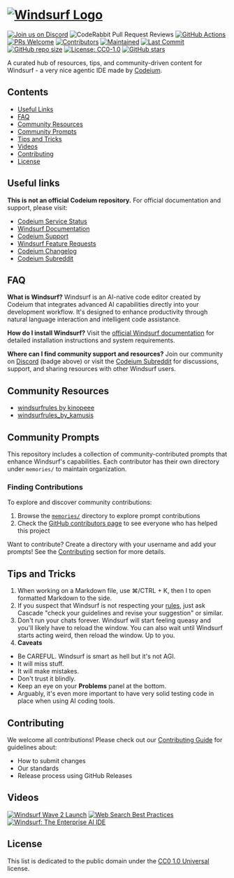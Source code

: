 # [![Windsurf Logo](windsurf_logo_wordmark.png)](https://www.codeium.com/windsurf)

[![Join us on Discord](https://img.shields.io/discord/1027685395649015980?logo=discord&logoColor=white&label=Join%20us%20on%20Discord&labelColor=E55882&color=58E5BB)](https://discord.gg/3XFf78nAx5)
![CodeRabbit Pull Request Reviews](https://img.shields.io/coderabbit/prs/github/ichoosetoaccept/awesome-windsurf?utm_source=oss&utm_medium=github&utm_campaign=ichoosetoaccept%2Fawesome-windsurf&labelColor=171717&color=FF570A&link=https%3A%2F%2Fcoderabbit.ai&label=CodeRabbit+Reviews)
[![GitHub Actions](https://github.com/ichoosetoaccept/awesome-windsurf/actions/workflows/release.yml/badge.svg)](https://github.com/ichoosetoaccept/awesome-windsurf/actions)
[![PRs Welcome](https://img.shields.io/badge/PRs-welcome-E55882.svg)](CONTRIBUTING.md)
[![Contributors](https://img.shields.io/github/contributors/ichoosetoaccept/awesome-windsurf?color=E55882)](https://github.com/ichoosetoaccept/awesome-windsurf/graphs/contributors)
[![Maintained](https://img.shields.io/badge/Maintained-yes-58E5BB.svg)](https://github.com/ichoosetoaccept/awesome-windsurf/commits/main)
[![Last Commit](https://img.shields.io/github/last-commit/ichoosetoaccept/awesome-windsurf?color=58E5BB)](https://github.com/ichoosetoaccept/awesome-windsurf/commits/main)
[![GitHub repo size](https://img.shields.io/github/repo-size/ichoosetoaccept/awesome-windsurf?color=58E5BB)](https://github.com/ichoosetoaccept/awesome-windsurf)
[![License: CC0-1.0](https://img.shields.io/badge/License-CC0_1.0-E55882.svg)](http://creativecommons.org/publicdomain/zero/1.0/)
[![GitHub stars](https://img.shields.io/github/stars/ichoosetoaccept/awesome-windsurf?style=flat&color=E55882)](https://github.com/ichoosetoaccept/awesome-windsurf/stargazers)

A curated hub of resources, tips, and community-driven content for Windsurf - a very nice agentic IDE made by [Codeium](https://codeium.com).

## Contents

- [Useful Links](#useful-links)
- [FAQ](#faq)
- [Community Resources](#community-resources)
- [Community Prompts](#community-prompts)
- [Tips and Tricks](#tips-and-tricks)
- [Videos](#videos)
- [Contributing](#contributing)
- [License](#license)

## Useful links

**This is not an official Codeium repository.** For official documentation and support, please visit:

- [Codeium Service Status](https://status.codeium.com/)
- [Windsurf Documentation](https://docs.codeium.com/windsurf/getting-started)
- [Codeium Support](https://codeium.com/support)
- [Windsurf Feature Requests](https://codeium.canny.io/feature-requests)
- [Codeium Changelog](https://codeium.com/changelog)
- [Codeium Subreddit](https://www.reddit.com/r/Codeium/)

## FAQ

**What is Windsurf?**
Windsurf is an AI-native code editor created by Codeium that integrates advanced AI capabilities directly into your development workflow. It's designed to enhance productivity through natural language interaction and intelligent code assistance.

**How do I install Windsurf?**
Visit the [official Windsurf documentation](https://docs.codeium.com/windsurf/getting-started) for detailed installation instructions and system requirements.

**Where can I find community support and resources?**
Join our community on [Discord](https://discord.gg/3XFf78nAx5) (badge above) or visit the [Codeium Subreddit](https://www.reddit.com/r/Codeium/) for discussions, support, and sharing resources with other Windsurf users.

## Community Resources

- [windsurfrules by kinopeee](https://github.com/kinopeee/windsurfrules)
- [windsurfrules_by_kamusis](https://github.com/kamusis/windsurf_memories)

## Community Prompts

This repository includes a collection of community-contributed prompts that enhance Windsurf's capabilities. Each contributor has their own directory under `memories/` to maintain organization.

### Finding Contributions

To explore and discover community contributions:

1. Browse the [`memories/`](memories/) directory to explore prompt contributions
2. Check the [GitHub contributors page](https://github.com/ichoosetoaccept/awesome-windsurf/graphs/contributors) to see everyone who has helped this project

Want to contribute? Create a directory with your username and add your prompts! See the [Contributing](#contributing) section for more details.

## Tips and Tricks

1. When working on a Markdown file, use ⌘/CTRL + K, then I to open formatted Markdown to the side.
2. If you suspect that Windsurf is not respecting your [rules](https://docs.codeium.com/windsurf/cascade#memories), just ask Cascade "check your guidelines and revise your suggestion" or similar.
3. Don't run your chats forever. Windsurf will start feeling queasy and you'll likely have to reload the window. You can also wait until Windsurf starts acting weird, then reload the window. Up to you.
4. **Caveats**

- Be CAREFUL. Windsurf is smart as hell but it's not AGI.
- It will miss stuff.
- It will make mistakes.
- Don't trust it blindly.
- Keep an eye on your **Problems** panel at the bottom.
- Arguably, it's even more important to have very solid testing code in place when using AI coding tools.

## Contributing

We welcome all contributions! Please check out our [Contributing Guide](CONTRIBUTING.md) for guidelines about:

- How to submit changes
- Our standards
- Release process using GitHub Releases

## Videos

[![Windsurf Wave 2 Launch](https://img.youtube.com/vi/YBP5Fs2N0Mg/0.jpg)](https://www.youtube.com/watch?v=YBP5Fs2N0Mg)
[![Web Search Best Practices](https://img.youtube.com/vi/moIySJ4d0UY/0.jpg)](https://www.youtube.com/watch?v=moIySJ4d0UY&t=1s)
[![Windsurf: The Enterprise AI IDE](https://img.youtube.com/vi/VcUl0vPJwxo/0.jpg)](https://www.youtube.com/watch?v=VcUl0vPJwxo)

## License

This list is dedicated to the public domain under the [CC0 1.0 Universal](https://creativecommons.org/publicdomain/zero/1.0/) license.
